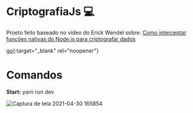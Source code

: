 # CriptografiaJs 💻
Proeto feito baseado no vídeo do Erick Wendel sobre: <a href="https://www.youtube.com/watch?v=NiMlyJhlbeg" target="_blank">Como interceptar funções nativas do Node.js para criptografar dados</a><br>

[go](http://stackoverflow.com){:target="_blank" rel="noopener"}

# Comandos 
<b>Start:</b> yarn run dev <br>

![Captura de tela 2021-04-30 165854](https://user-images.githubusercontent.com/49817182/116748631-1a0bab80-a9d6-11eb-9581-7539b2dc9999.png)
